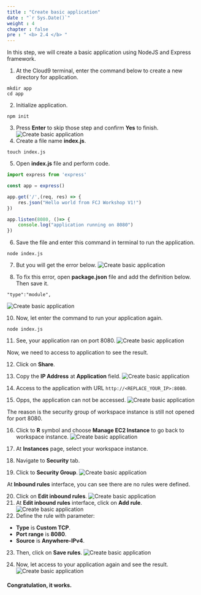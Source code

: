 ```yaml
---
title : "Create basic application"
date : "`r Sys.Date()`"
weight : 4
chapter : false
pre : " <b> 2.4 </b> "
---
```

In this step, we will create a basic application using NodeJS and Express framework.

1. At the Cloud9 terminal, enter the command below to create a new directory for application.
```
mkdir app
cd app
```
2. Initialize application.
```
npm init
```
3. Press **Enter** to skip those step and confirm **Yes** to finish.
![Create basic application](../../images/2.prerequisites/2.4.createapp/2.4.1.createapp.png?pc=60pt)
4. Create a file name **index.js**.
```
touch index.js
```
5. Open **index.js** file and perform code.
```javascript
import express from 'express'

const app = express()

app.get('/',(req, res) => {
    res.json("Hello world from FCJ Workshop V1!")
})

app.listen(8080, ()=> {
    console.log("application running on 8080")
})
```

6. Save the file and enter this command in terminal to run the application.
```
node index.js
```

7. But you will get the error below.
![Create basic application](../../images/2.prerequisites/2.4.createapp/2.4.2.createapp.png?pc=60pt)

9. To fix this error, open **package.json** file and add the definition below. Then save it.
```
"type":"module",
```
![Create basic application](../../images/2.prerequisites/2.4.createapp/2.4.3.createapp.png?pc=60pt)

10. Now, let enter the command to run your application again.
```
node index.js
```

11. See, your application ran on port 8080.
![Create basic application](../../images/2.prerequisites/2.4.createapp/2.4.4.createapp.png?pc=60pt)

Now, we need to access to application to see the result.

12. Click on **Share**.
13. Copy the **IP Address** at **Application** field.
![Create basic application](../../images/2.prerequisites/2.4.createapp/2.4.5.createapp.png?pc=60pt)

14. Access to the application with URL ```http://<REPLACE_YOUR_IP>:8080```.
15. Opps, the application can not be accessed.
![Create basic application](../../images/2.prerequisites/2.4.createapp/2.4.6.createapp.png?pc=60pt)

The reason is the security group of workspace instance is still not opened for port 8080.

16. Click to **R** symbol and choose **Manage EC2 Instance** to go back to workspace instance.
![Create basic application](../../images/2.prerequisites/2.4.createapp/2.4.7.createapp.png?pc=60pt)

17. At **Instances** page, select your workspace instance.
18. Navigate to **Security** tab.
19. Click to **Security Group**.
![Create basic application](../../images/2.prerequisites/2.4.createapp/2.4.8.createapp.png?pc=60pt)

At **Inbound rules** interface, you can see there are no rules were defined.

20. Click on **Edit inbound rules**.
![Create basic application](../../images/2.prerequisites/2.4.createapp/2.4.9.createapp.png?pc=60pt)
21. At **Edit inbound rules** interface, click on **Add rule**.
![Create basic application](../../images/2.prerequisites/2.4.createapp/2.4.10.createapp.png?pc=60pt)
22. Define the rule with parameter:
+ **Type** is **Custom TCP**.
+ **Port range** is **8080**.
+ **Source** is **Anywhere-IPv4**.

23. Then, click on **Save rules**.
![Create basic application](../../images/2.prerequisites/2.4.createapp/2.4.11.createapp.png?pc=60pt)

24. Now, let access to your application again and see the result.
![Create basic application](../../images/2.prerequisites/2.4.createapp/2.4.12.createapp.png?pc=60pt)

#### Congratulation, it works.
